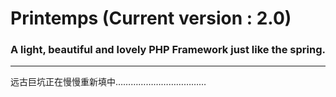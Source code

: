 # Printemps (Current version : 2.0)

### A light, beautiful and lovely PHP Framework just like the spring.

---

远古巨坑正在慢慢重新填中………………………………